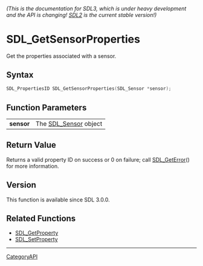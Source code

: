 ###### (This is the documentation for SDL3, which is under heavy development and the API is changing! [SDL2](https://wiki.libsdl.org/SDL2/) is the current stable version!)
# SDL_GetSensorProperties

Get the properties associated with a sensor.

## Syntax

```c
SDL_PropertiesID SDL_GetSensorProperties(SDL_Sensor *sensor);

```

## Function Parameters

|                |                                     |
| -------------- | ----------------------------------- |
| **sensor**     | The [SDL_Sensor](SDL_Sensor.md) object |

## Return Value

Returns a valid property ID on success or 0 on failure; call
[SDL_GetError](SDL_GetError.md)() for more information.

## Version

This function is available since SDL 3.0.0.

## Related Functions

* [SDL_GetProperty](SDL_GetProperty.md)
* [SDL_SetProperty](SDL_SetProperty.md)

----
[CategoryAPI](CategoryAPI.md)
